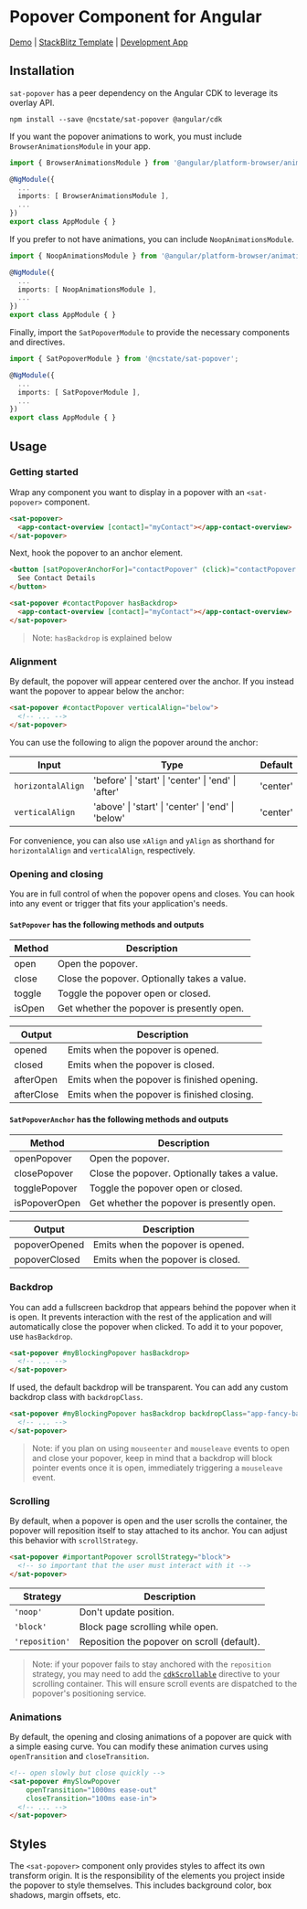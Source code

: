# Popover Component for Angular

[Demo](https://stackblitz.com/edit/sat-popover-examples) |
[StackBlitz Template](https://stackblitz.com/edit/sat-popover-issues) |
[Development App](https://ncstate-sat.github.io/popover/)

## Installation

`sat-popover` has a peer dependency on the Angular CDK to leverage its overlay API.

```
npm install --save @ncstate/sat-popover @angular/cdk
```

If you want the popover animations to work, you must include `BrowserAnimationsModule` in your app.

```ts
import { BrowserAnimationsModule } from '@angular/platform-browser/animations';

@NgModule({
  ...
  imports: [ BrowserAnimationsModule ],
  ...
})
export class AppModule { }
```

If you prefer to not have animations, you can include `NoopAnimationsModule`.

```ts
import { NoopAnimationsModule } from '@angular/platform-browser/animations';

@NgModule({
  ...
  imports: [ NoopAnimationsModule ],
  ...
})
export class AppModule { }
```

Finally, import the `SatPopoverModule` to provide the necessary components and directives.

```ts
import { SatPopoverModule } from '@ncstate/sat-popover';

@NgModule({
  ...
  imports: [ SatPopoverModule ],
  ...
})
export class AppModule { }
```

## Usage

### Getting started

Wrap any component you want to display in a popover with an `<sat-popover>` component.

```html
<sat-popover>
  <app-contact-overview [contact]="myContact"></app-contact-overview>
</sat-popover>
```

Next, hook the popover to an anchor element.

```html
<button [satPopoverAnchorFor]="contactPopover" (click)="contactPopover.toggle()">
  See Contact Details
</button>

<sat-popover #contactPopover hasBackdrop>
  <app-contact-overview [contact]="myContact"></app-contact-overview>
</sat-popover>
```

> Note: `hasBackdrop` is explained below

### Alignment

By default, the popover will appear centered over the anchor. If you instead want the popover
to appear below the anchor:

```html
<sat-popover #contactPopover verticalAlign="below">
  <!-- ... -->
</sat-popover>
```

You can use the following to align the popover around the anchor:

| Input             | Type                                                | Default  |
|-------------------|-----------------------------------------------------|----------|
| `horizontalAlign` | 'before' \| 'start' \| 'center' \| 'end' \| 'after' | 'center' |
| `verticalAlign`   | 'above'  \| 'start' \| 'center' \| 'end' \| 'below' | 'center' |

For convenience, you can also use `xAlign` and `yAlign` as shorthand for `horizontalAlign`
and `verticalAlign`, respectively.

### Opening and closing

You are in full control of when the popover opens and closes. You can hook into any event or
trigger that fits your application's needs.

#### `SatPopover` has the following methods and outputs

| Method | Description                                  |
|--------|----------------------------------------------|
| open   | Open the popover.                            |
| close  | Close the popover. Optionally takes a value. |
| toggle | Toggle the popover open or closed.           |
| isOpen | Get whether the popover is presently open.   |

| Output     | Description                                 |
|------------|---------------------------------------------|
| opened     | Emits when the popover is opened.           |
| closed     | Emits when the popover is closed.           |
| afterOpen  | Emits when the popover is finished opening. |
| afterClose | Emits when the popover is finished closing. |

#### `SatPopoverAnchor` has the following methods and outputs

| Method        | Description                                  |
|---------------|----------------------------------------------|
| openPopover   | Open the popover.                            |
| closePopover  | Close the popover. Optionally takes a value. |
| togglePopover | Toggle the popover open or closed.           |
| isPopoverOpen | Get whether the popover is presently open.   |

| Output        | Description                       |
|---------------|-----------------------------------|
| popoverOpened | Emits when the popover is opened. |
| popoverClosed | Emits when the popover is closed. |

### Backdrop

You can add a fullscreen backdrop that appears behind the popover when it is open. It prevents
interaction with the rest of the application and will automatically close the popover when
clicked. To add it to your popover, use `hasBackdrop`.

```html
<sat-popover #myBlockingPopover hasBackdrop>
  <!-- ... -->
</sat-popover>
```

If used, the default backdrop will be transparent. You can add any custom backdrop class with
`backdropClass`.

```html
<sat-popover #myBlockingPopover hasBackdrop backdropClass="app-fancy-backdrop">
  <!-- ... -->
</sat-popover>
```

> Note: if you plan on using `mouseenter` and `mouseleave` events to open and close your popover,
keep in mind that a backdrop will block pointer events once it is open, immediately triggering
a `mouseleave` event.

### Scrolling

By default, when a popover is open and the user scrolls the container, the popover will reposition
itself to stay attached to its anchor. You can adjust this behavior with `scrollStrategy`.

```html
<sat-popover #importantPopover scrollStrategy="block">
  <!-- so important that the user must interact with it -->
</sat-popover>
```

| Strategy       | Description
|----------------|------------------------------------------------
| `'noop'`       | Don't update position.
| `'block'`      | Block page scrolling while open.
| `'reposition'` | Reposition the popover on scroll (default).

> Note: if your popover fails to stay anchored with the `reposition` strategy, you may need to add
the [`cdkScrollable`](https://material.angular.io/cdk/scrolling/overview) directive to your
scrolling container. This will ensure scroll events are dispatched to the popover's positioning
service.

### Animations

By default, the opening and closing animations of a popover are quick with a simple easing curve.
You can modify these animation curves using `openTransition` and `closeTransition`.

```html
<!-- open slowly but close quickly -->
<sat-popover #mySlowPopover
    openTransition="1000ms ease-out"
    closeTransition="100ms ease-in">
  <!-- ... -->
</sat-popover>
```

## Styles

The `<sat-popover>` component only provides styles to affect its own transform origin. It is
the responsibility of the elements you project inside the popover to style themselves. This
includes background color, box shadows, margin offsets, etc.
